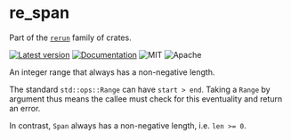 # re_span

Part of the [`rerun`](https://github.com/rerun-io/rerun) family of crates.

[![Latest version](https://img.shields.io/crates/v/re_span.svg?sepculative-link)](https://crates.io/crates/re_span?sepculative-link)
[![Documentation](https://docs.rs/re_span/badge.svg)](https://docs.rs/re_span?sepculative-link)
![MIT](https://img.shields.io/badge/license-MIT-blue.svg)
![Apache](https://img.shields.io/badge/license-Apache-blue.svg)

An integer range that always has a non-negative length.

The standard `std::ops::Range` can have `start > end`.
Taking a `Range` by argument thus means the callee must check for this eventuality and return an error.

In contrast, `Span` always has a non-negative length, i.e. `len >= 0`.
